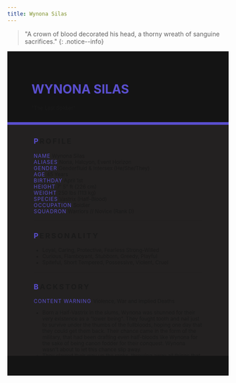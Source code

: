 ```yaml
---
title: Wynona Silas
---
```


>  "A crown of blood decorated his head, a thorny wreath of sanguine sacrifices."
{: .notice--info}

<!---------
header names
----------->

<div class="row" style="background-color:#141414; padding-top:30px; padding-left: 55px; padding-right: 55px; padding-bottom: 25px">
    <h1 style="color:#5A4FCF; text-transform:uppercase;">Wynona Silas</h1>
    <small>"The Last Soldier"</small>
</div>
<div style="background-color:#5A4FCF;padding:3px;"></div>
<div class="row" style="background-color:#232121; padding-top:5px; padding-left: 60px; padding-right: 60px; padding-bottom: 20px; overflow:auto; max-height:500px">

<!---------
profile
----------->

<h3 class="font-weight-bold" style="letter-spacing:3px; text-transform:uppercase">
    <span style="color:#5A4FCF;">P</span>rofile
</h3>

<small>
<span class="font-weight-bold" style="color:#5A4FCF;letter-spacing:1px; text-transform:uppercase">Name</span> &#09;&#09;
  Wynona Silas<br>
<span class="font-weight-bold" style="color:#5A4FCF;letter-spacing:1px; text-transform:uppercase">Aliases</span> &#09;&#09;
  Nona, Halcyon, Event Horizon<br>
<span class="font-weight-bold" style="color:#5A4FCF;letter-spacing:1px; text-transform:uppercase">Gender</span> &#09;&#09;
  Genderfluid & Intersex (He/She/They)<br>
<span class="font-weight-bold" style="color:#5A4FCF;letter-spacing:1px; text-transform:uppercase">Age</span> &#09;&#09;
  45 Years<br>
<span class="font-weight-bold" style="color:#5A4FCF;letter-spacing:1px; text-transform:uppercase">Birthday</span> &#09;&#09;
  April 1st<br>
<span class="font-weight-bold" style="color:#5A4FCF;letter-spacing:1px; text-transform:uppercase">Height</span> &#09;&#09;
  7' 5" ft (226 cm)<br>
<span class="font-weight-bold" style="color:#5A4FCF;letter-spacing:1px; text-transform:uppercase">Weight</span> &#09;&#09;
  250 lbs (113 kg)<br>
<span class="font-weight-bold" style="color:#5A4FCF;letter-spacing:1px; text-transform:uppercase">Species</span> &#09;&#09;
  Vastrix (Half-Blood)<br>
<span class="font-weight-bold" style="color:#5A4FCF;letter-spacing:1px; text-transform:uppercase">Occupation</span> &#09;&#09;
  Soldier<br>
<span class="font-weight-bold" style="color:#5A4FCF;letter-spacing:1px; text-transform:uppercase">Squadron</span> &#09;&#09;
  Warriors // Novice (Rank D) <br>
</small>

<hr class="w-100 my-5" style="border-color:#e6d7c5;opacity:.2;">

<!---------
personality
----------->
<h3 class="font-weight-bold" style="letter-spacing:3px; text-transform:uppercase">
    <span style="color:#5A4FCF;">P</span>ersonality
</h3>

<small>
<ul>
    <li>Loyal, Caring, Protective, Fearless Strong-Willed </li>
    <li>Curious, Flamboyant, Stubborn, Greedy, Playful</li>
    <li>Spiteful, Short Tempered, Possessive, Violent, Cruel</li>
</ul>
</small>

<hr class="w-100 my-5" style="border-color:#e6d7c5;opacity:.2;">

<!---------
backstory
----------->
<h3 class="font-weight-bold" style="letter-spacing:3px; text-transform:uppercase">
    <span style="color:#5A4FCF;">B</span>ackstory
</h3>

<small>

<p><span class="font-weight-bold" style="color:#5A4FCF;letter-spacing:1px; text-transform:uppercase">CONTENT WARNING </span>Violence, War and Implied Deaths</p>

<ul>
    <li>Born a Half-Vastrix in the slums, Wynona was shunned for their very existence as a "lower being". They fought tooth and nail just to survive under the thumbs of the fullbloods, hoping one day that they could get them back. Their chance came in the form of the military, that had been drafting even half-bloods like Wynona for the sake of being canon fodder for their conquest. Wynona wasn't about to let this chance slip away.</li>
    <li>They clawed their way up the ranks, throwing away all things that would make them any less, but was still treated like nobody. They were a General, but only in name. Frustrated by the system, Wynona challenged the very core of the Vastrix's rulership with a duel to the death that ended in their victory. At the end of the day, they went home with a crown of soaked in blood and newfound terror of their name.</li>
    <li>They were given their own domain to rule over, but had little to no interest in managing it. Leaving the task to those more well suited, while seen as a lazy ruler, it made their domain a lot more productive when an oppressive power wasn't bearing down on everyone. Full-bloods under his rule weren't exactly happy a half-blood was in charge, but it was better than a life of heavy taxes and ridiculous laws.</li>
    <li>When the Proxies started taking over the Vastrix's conquered planets, troops were sent out to reclaim their territory to no avail, including Wynona's. Frustrated with their own performance, they turned to something else for entertainment, the battle tourneys held on his homeplanet. It was amusing for a short while, but... the more he watched, the more he found kinship with the fighters. His kin, half-bloods like him who were killed just for the entertainment of others, like he was.</li>
    <li>Regretful of their own choices, Wynona found solace in helping out his kin in the tourneys. Providing sponsorships to help them out whenever he could, especially for a certain half-human Vastrix like him named Mhara. Wynona gave them tips on how to fight, tricks on fighting dirty and when Mhara wished for freedom, Wynona was going to try whatever he could to make it happen.</li>
    <li>Wynona confronted the Elders once more, but insulted by his sheer audacity to pull the same stunt twice, he was punished. Wynona's horn was broken as a sign of shame while their were brutally beaten and chained. As an elder suggested, Nona would be sent on a suicide mission for his disrespect. If he wants to survive, he just has to overcome the "odds". With Mhara's safety in danger, Wynona could only agree.</li>
    <li>The plan had been to capture the Proxies for something the Elders planned back home, but in a blind fury, Nona had released the merciless beast onto his own homeplanet to watch it die. Only grabbing a few of his trusted companions and fleeing with a stolen ship. Finding themselves seeking refuge at the CCC and agreement to join them for the safety of his companions.</li>
</ul>
</small>

<hr class="w-100 my-5" style="border-color:#e6d7c5;opacity:.2;">


<!---------
trivia
----------->

<h3 class="font-weight-bold" style="letter-spacing:3px; text-transform:uppercase">
    <span style="color:#5A4FCF;">A</span>bilities
</h3>

<small>
<ul>
    <li><span class="font-weight-bold" style="color:#5A4FCF;letter-spacing:1px;">STR:</span> 
        5 [+2]</li>
    <li><span class="font-weight-bold" style="color:#5A4FCF;letter-spacing:1px;">DEX:</span> 
        4 [+2]</li>
    <li><span class="font-weight-bold" style="color:#5A4FCF;letter-spacing:1px;">END:</span> 
        3 [+1]</li>
    <li><span class="font-weight-bold" style="color:#5A4FCF;letter-spacing:1px;">INT:</span> 
        1 [+0]</li>
    <li><span class="font-weight-bold" style="color:#5A4FCF;letter-spacing:1px;">WIS:</span> 
        2 [+1]</li>
    <li><span class="font-weight-bold" style="color:#5A4FCF;letter-spacing:1px;">CHA:</span> 
        1 [+0]</li>
    <li><span class="font-weight-bold" style="color:#5A4FCF;letter-spacing:1px;">HP:</span> 
        13</li>
</ul>

<span class="font-weight-bold" style="color:#5A4FCF;letter-spacing:1px; text-transform:uppercase">Proficiency</span><br> 
<ul>
    <li><span class="font-weight-bold" style="color:#5A4FCF;letter-spacing:1px;">Silence of War.</span> 
       The silence of war can mean two things, the beginning or the end. Nona has an aura of intimidation, with just a glare, they can instill fear into a target. Targets who fail a wisdom save will be frightened by Nona and have disadvantage on attacking her for 2 rounds. Can only be used on a target successfully once, will not work the second time.</li>
    <li><span class="font-weight-bold" style="color:#5A4FCF;letter-spacing:1px;">Ground Zero.</span> 
        Nona has gravitational powers from her control over dark matter, allowing her to manipulate the weight of targets. Making them lighter in her claws than to most.  Gains advantage on strength checks when used on a target when strength is needed.</li>
</ul>

<span class="font-weight-bold" style="color:#5A4FCF;letter-spacing:1px; text-transform:uppercase">Deficiency</span><br> 
<ul>
    <li><span class="font-weight-bold" style="color:#5A4FCF;letter-spacing:1px;">Blindness of Luminous.</span>  
        The crawlers of darkness fear the light, even the ones bred to fight it. Much like the rest of his kind, Nona has extreme photosensitivity. Light makes his vision obscured and he can be temporarily blinded with large flashes of light. Extreme sources of light can “burn” him as Nona seems to be more sensitive to light than the rest of his kin, a punishment for his sins, perhaps.</li>
    <li><span class="font-weight-bold" style="color:#5A4FCF;letter-spacing:1px;">Blood-Soaked Beast.</span> 
       The Vastrix are a cruel and infamous race of aliens, the universe knows and holds their anger. Nona who looks more like a fullblood than most halfbloods often entices the anger of vengeance and fear from others. Disadvantage on Charisma checks to those who recognize him as a Vastrix.</li>
</ul>

<span class="font-weight: bold" style="color:#5A4FCF;letter-spacing:1px; text-transform:uppercase">Primary</span><br> 
<ul>
    <li><span class="font-weight-bold" style="color:#5A4FCF;letter-spacing:1px;">Chaotic Entropy.</span>  
        Wielding the power of dark matter, Nona can control its unstable energy to be fired at people. Its extreme gravitational pull condensed into a small orb can cause grievous wounds with just a scratch, laying destruction in its path. Rolls Dexterity to aim. Deals +2 Damage with this on attack rolls.</li>
</ul>

<span class="font-weight-bold" style="color:#5A4FCF;letter-spacing:1px; text-transform:uppercase">Secondary</span><br> 
<ul>
    <li><span class="font-weight-bold" style="color:#5A4FCF;letter-spacing:1px;">Fragment of Darkness</span>  
        Coating himself in dark matter, it almost looks like Nona is wearing armor due to dark matter’s incompatibility with light. This “armor” is more like a layer of dark matter than repels attacks with its gravitation redirection. With this ability, physical attacks can be blocked/redirected with a successful Endurance roll check. Lasts for 3 rounds, twice per RP.</li>
</ul>
</small>

</div>
<div class="row" style="background-color:#141414; padding-top:20px; padding-left: 30px; padding-right: 30px; padding-bottom: 25px;">
    <div style="text-align: right; font-size: 16px"><a href="https://toyhou.se/11320894.-f2u-unity-v2"><i class="fa-solid fa-barcode"></i
  ></a></div>
</div>
